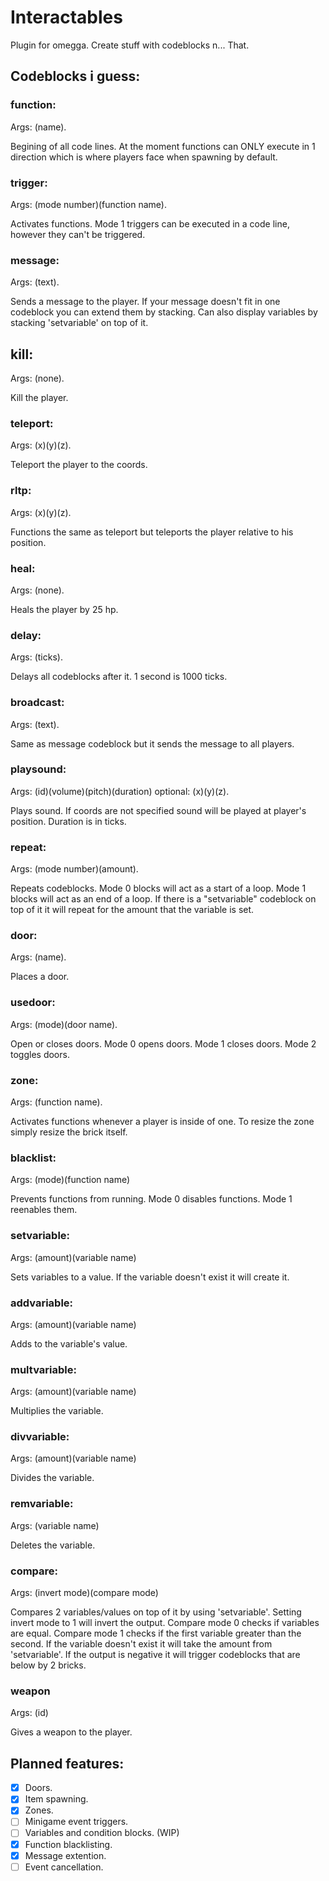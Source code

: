 # Interactables
Plugin for omegga. Create stuff with codeblocks n... That.

## Codeblocks i guess:
### function:
Args: (name).

Begining of all code lines. At the moment functions can ONLY execute in 1 direction which is where players face when spawning by default.

### trigger:
Args: (mode number)(function name).

Activates functions. Mode 1 triggers can be executed in a code line, however they can't be triggered.

### message:
Args: (text).

Sends a message to the player. If your message doesn't fit in one codeblock you can extend them by stacking. Can also display variables by stacking 'setvariable' on top of it.

## kill:
Args: (none).

Kill the player.

### teleport:
Args: (x)(y)(z).

Teleport the player to the coords.

### rltp:
Args: (x)(y)(z).

Functions the same as teleport but teleports the player relative to his position.

### heal:
Args: (none).

Heals the player by 25 hp.

### delay:
Args: (ticks).

Delays all codeblocks after it. 1 second is 1000 ticks.

### broadcast:
Args: (text).

Same as message codeblock but it sends the message to all players.

### playsound:
Args: (id)(volume)(pitch)(duration) optional: (x)(y)(z).

Plays sound. If coords are not specified sound will be played at player's position. Duration is in ticks.

### repeat:
Args: (mode number)(amount).

Repeats codeblocks. Mode 0 blocks will act as a start of a loop. Mode 1 blocks will act as an end of a loop. If there is a "setvariable" codeblock on top of it it will repeat for the amount that the variable is set.

### door:
Args: (name).

Places a door.

### usedoor:
Args: (mode)(door name).

Open or closes doors. Mode 0 opens doors. Mode 1 closes doors. Mode 2 toggles doors.

### zone:
Args: (function name).

Activates functions whenever a player is inside of one. To resize the zone simply resize the brick itself.

### blacklist:
Args: (mode)(function name)

Prevents functions from running. Mode 0 disables functions. Mode 1 reenables them.

### setvariable:
Args: (amount)(variable name)

Sets variables to a value. If the variable doesn't exist it will create it.

### addvariable:
Args: (amount)(variable name)

Adds to the variable's value.

### multvariable:
Args: (amount)(variable name)

Multiplies the variable.

### divvariable:
Args: (amount)(variable name)

Divides the variable.

### remvariable:
Args: (variable name)

Deletes the variable.

### compare:
Args: (invert mode)(compare mode)

Compares 2 variables/values on top of it by using 'setvariable'. Setting invert mode to 1 will invert the output. Compare mode 0 checks if variables are equal. Compare mode 1 checks if the first variable greater than the second. If the variable doesn't exist it will take the amount from 'setvariable'. If the output is negative it will trigger codeblocks that are below by 2 bricks.

### weapon
Args: (id)

Gives a weapon to the player.

## Planned features:
- [X] Doors.
- [X] Item spawning.
- [X] Zones.
- [ ] Minigame event triggers.
- [ ] Variables and condition blocks. (WIP)
- [X] Function blacklisting.
- [X] Message extention.
- [ ] Event cancellation.
